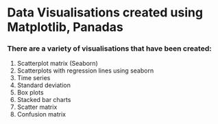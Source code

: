 # Data Visualisations created using Matplotlib, Panadas


### There are a variety of visualisations that have been created:

1.	Scatterplot matrix (Seaborn)
2. Scatterplots with regression lines using seaborn
3. Time series
4. Standard deviation
5. Box plots
6. Stacked bar charts
7. Scatter matrix
9. Confusion matrix
